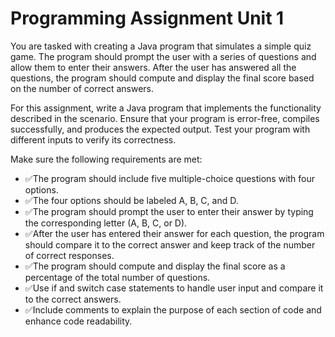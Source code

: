 # Programming Assignment Unit 1

You are tasked with creating a Java program that simulates a simple quiz game. The program should prompt the user with a series of questions and allow them to enter their answers. After the user has answered all the questions, the program should compute and display the final score based on the number of correct answers.

For this assignment, write a Java program that implements the functionality described in the scenario. Ensure that your program is error-free, compiles successfully, and produces the expected output. Test your program with different inputs to verify its correctness.

Make sure the following requirements are met:

- ✅The program should include five multiple-choice questions with four options.
- ✅The four options should be labeled A, B, C, and D.
- ✅The program should prompt the user to enter their answer by typing the corresponding letter (A, B, C, or D).
- ✅After the user has entered their answer for each question, the program should compare it to the correct answer and keep track of the number of correct responses.
- ✅The program should compute and display the final score as a percentage of the total number of questions.
- ✅Use if and switch case statements to handle user input and compare it to the correct answers.
- ✅Include comments to explain the purpose of each section of code and enhance code readability.